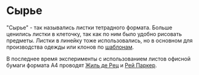 # Сырье

"Сырье" - так назывались листки тетрадного формата. Больше ценились листки в клеточку, так как по ним было удобно рисовать предметы. Листки в линейку тоже использовались, но в основном для производства одежды или клонов по [шаблонам](../papers/shablony.md).

В последнее время эксперименты с использованием листов офисной бумаги формата А4 проводят [Жиль де Рец](../papers/peoples/sinyaya_boroda.md) и [Рей Паркер](../papers/peoples/rei_parker.md).